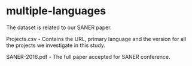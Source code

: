 # multiple-languages

The dataset is related to our SANER paper. 

Projects.csv - Contains the URL, primary language and the version for all the projects we investigate in this study.

SANER-2016.pdf - The full paper accepted for SANER conference.